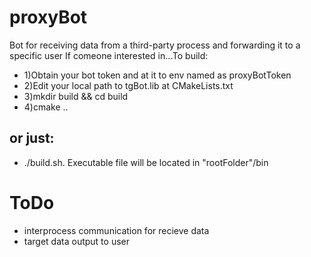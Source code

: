 # proxyBot
Bot for receiving data from a third-party process and forwarding it to a specific user
If comeone interested in...To build:
- 1)Obtain your bot token and at it to env named as proxyBotToken
- 2)Edit your local path to tgBot.lib at CMakeLists.txt
- 3)mkdir build && cd build
- 4)cmake ..
## or just:
- ./build.sh. Executable file will be located in "rootFolder"/bin
# ToDo
- interprocess communication for recieve data
- target data output to user
